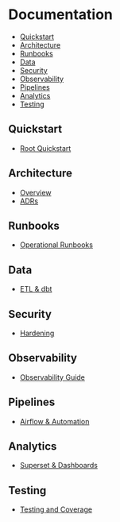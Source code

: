# Documentation

<!-- START doctoc generated TOC please keep comment here to allow auto update -->
<!-- DON'T EDIT THIS SECTION, INSTEAD RE-RUN doctoc TO UPDATE -->

- [Quickstart](#quickstart)
- [Architecture](#architecture)
- [Runbooks](#runbooks)
- [Data](#data)
- [Security](#security)
- [Observability](#observability)
- [Pipelines](#pipelines)
- [Analytics](#analytics)
- [Testing](#testing)

<!-- END doctoc generated TOC please keep comment here to allow auto update -->

## Quickstart

- [Root Quickstart](../README.md)

## Architecture

- [Overview](architecture)
- [ADRs](adr)

## Runbooks

- [Operational Runbooks](dev/runbooks)

## Data

- [ETL & dbt](dev/etl_automation.md)

## Security

- [Hardening](dev/security-hardening.md)

## Observability

- [Observability Guide](dev/observability.md)

## Pipelines

- [Airflow & Automation](dev/analytics_links.md)

## Analytics

- [Superset & Dashboards](dev/analytics_frontend.md)

## Testing

- [Testing and Coverage](testing.md)
